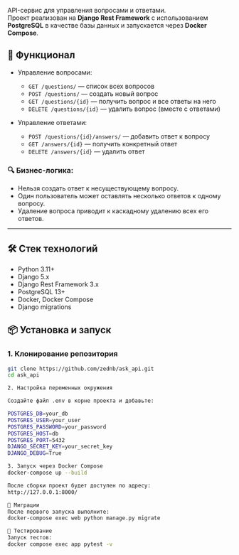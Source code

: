 API-сервис для управления вопросами и ответами.  
Проект реализован на **Django Rest Framework** с использованием **PostgreSQL** в качестве базы данных и запускается
через **Docker Compose**.

## 🚀 Функционал

- Управление вопросами:
  - `GET /questions/` — список всех вопросов
  - `POST /questions/` — создать новый вопрос
  - `GET /questions/{id}` — получить вопрос и все ответы на него
  - `DELETE /questions/{id}` — удалить вопрос (вместе с ответами)

- Управление ответами:
  - `POST /questions/{id}/answers/` — добавить ответ к вопросу
  - `GET /answers/{id}` — получить конкретный ответ
  - `DELETE /answers/{id}` — удалить ответ

### 🔍 Бизнес-логика:
- Нельзя создать ответ к несуществующему вопросу.
- Один пользователь может оставлять несколько ответов к одному вопросу.
- Удаление вопроса приводит к каскадному удалению всех его ответов.

---

## 🛠️ Стек технологий
- Python 3.11+
- Django 5.x
- Django Rest Framework 3.x
- PostgreSQL 13+
- Docker, Docker Compose
- Django migrations

## 📦 Установка и запуск

### 1. Клонирование репозитория
```bash
git clone https://github.com/zednb/ask_api.git
cd ask_api

2. Настройка переменных окружения

Создайте файл .env в корне проекта и добавьте:

POSTGRES_DB=your_db
POSTGRES_USER=your_user
POSTGRES_PASSWORD=your_password
POSTGRES_HOST=db
POSTGRES_PORT=5432
DJANGO_SECRET_KEY=your_secret_key
DJANGO_DEBUG=True

3. Запуск через Docker Compose
docker-compose up --build

После сборки проект будет доступен по адресу:
http://127.0.0.1:8000/

🔄 Миграции
После первого запуска выполните:
docker-compose exec web python manage.py migrate

🧪 Тестирование
Запуск тестов:
docker compose exec app pytest -v